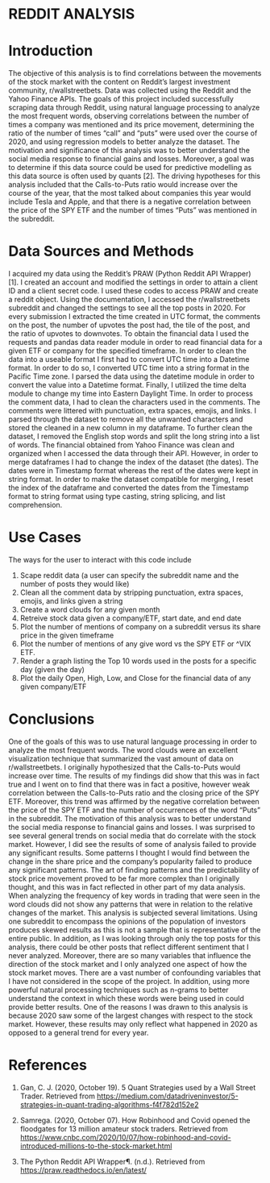 # REDDIT ANALYSIS

# Introduction

The objective of this analysis is to find correlations between the movements of the stock market with the content on Reddit’s largest investment community, r/wallstreetbets. Data was collected using the Reddit and the Yahoo Finance APIs. The goals of this project included successfully scraping data through Reddit, using natural language processing to analyze the most frequent words, observing correlations between the number of times a company was mentioned and its price movement, determining the ratio of the number of times “call” and “puts” were used over the course of 2020, and using regression models to better analyze the dataset. The motivation and significance of this analysis was to better understand the social media response to financial gains and losses. Moreover, a goal was to determine if this data source could be used for predictive modelling as this data source is often used by quants [2]. The driving hypotheses for this analysis included that the Calls-to-Puts ratio would increase over the course of the year, that the most talked about companies this year would include Tesla and Apple, and that there is a negative correlation between the price of the SPY ETF and the number of times “Puts” was mentioned in the subreddit.


# Data Sources and Methods

I acquired my data using the Reddit’s PRAW (Python Reddit API Wrapper) [1]. I created an account and modified the settings in order to attain a client ID and a client secret code. I used these codes to access PRAW and create a reddit object. Using the documentation, I accessed the r/wallstreetbets subreddit and changed the settings to see all the top posts in 2020. For every submission I extracted the time created in UTC format, the comments on the post, the number of upvotes the post had, the tile of the post, and the ratio of upvotes to downvotes. To obtain the financial data I used the requests and pandas data reader module in order to read financial data for a given ETF or company for the specified timeframe. 
	In order to clean the data into a useable format I first had to convert UTC time into a Datetime format. In order to do so, I converted UTC time into a string format in the Pacific Time zone. I parsed the data using the datetime module in order to convert the value into a Datetime format. Finally, I utilized the time delta module to change my time into Eastern Daylight Time. 
In order to process the comment data, I had to clean the characters used in the comments. The comments were littered with punctuation, extra spaces, emojis, and links. I parsed through the dataset to remove all the unwanted characters and stored the cleaned in a new column in my dataframe. To further clean the dataset, I removed the English stop words and split the long string into a list of words.
The financial obtained from Yahoo Finance was clean and organized when I accessed the data through their API. However, in order to merge dataframes I had to change the index of the dataset (the dates). The dates were in Timestamp format whereas the rest of the dates were kept in string format. In order to make the dataset compatible for merging, I reset the index of the dataframe and converted the dates from the Timestamp format to string format using type casting, string splicing, and list comprehension.

# Use Cases

The ways for the user to interact with this code include 
1.	Scape reddit data (a user can specify the subreddit name and the number of posts they would like)
2.	Clean all the comment data by stripping punctuation, extra spaces, emojis, and links given a string
3.	Create a word clouds for any given month
4.	Retreive stock data given a company/ETF, start date, and end date
5.	Plot the number of mentions of company on a subreddit versus its share price in the given timeframe
6.	Plot the number of mentions of any give word vs the SPY ETF or ^VIX ETF.
7.	Render a graph listing the Top 10 words used in the posts for a specific day (given the day)
8.	Plot the daily Open, High, Low, and Close for the financial data of any given company/ETF


# Conclusions

One of the goals of this was to use natural language processing in order to analyze the most frequent words. The word clouds were an excellent visualization technique that summarized the vast amount of data on r/wallstreetbets. I originally hypothesized that the Calls-to-Puts would increase over time. The results of my findings did show that this was in fact true and I went on to find that there was in fact a positive, however weak correlation between the Calls-to-Puts ratio and the closing price of the SPY ETF. Moreover, this trend was affirmed by the negative correlation between the price of the SPY ETF and the number of occurrences of the word “Puts” in the subreddit. The motivation of this analysis was to better understand the social media response to financial gains and losses. I was surprised to see several general trends on social media that do correlate with the stock market. 
	However, I did see the results of some of analysis failed to provide any significant results. Some patterns I thought I would find between the change in the share price and the company’s popularity failed to produce any significant patterns. The art of finding patterns and the predictability of stock price movement proved to be far more complex than I originally thought, and this was in fact reflected in other part of my data analysis. When analyzing the frequency of key words in trading that were seen in the word clouds did not show any patterns that were in relation to the relative changes of the market. 
 	This analysis is subjected several limitations. Using one subreddit to encompass the opinions of the population of investors produces skewed results as this is not a sample that is representative of the entire public. In addition, as I was looking through only the top posts for this analysis, there could be other posts that reflect different sentiment that I never analyzed. Moreover, there are so many variables that influence the direction of the stock market and I only analyzed one aspect of how the stock market moves. There are a vast number of confounding variables that I have not considered in the scope of the project. In addition, using more powerful natural processing techniques such as n-grams to better understand the context in which these words were being used in could provide better results. One of the reasons I was drawn to this analysis is because 2020 saw some of the largest changes with respect to the stock market. However, these results may only reflect what happened in 2020 as opposed to a general trend for every year. 

# References


1.	Gan, C. J. (2020, October 19). 5 Quant Strategies used by a Wall Street Trader. Retrieved from https://medium.com/datadriveninvestor/5-strategies-in-quant-trading-algorithms-f4f782d152e2

2.	Samrega. (2020, October 07). How Robinhood and Covid opened the floodgates for 13 million amateur stock traders. Retrieved from https://www.cnbc.com/2020/10/07/how-robinhood-and-covid-introduced-millions-to-the-stock-market.html 

3.	The Python Reddit API Wrapper¶. (n.d.). Retrieved from https://praw.readthedocs.io/en/latest/
